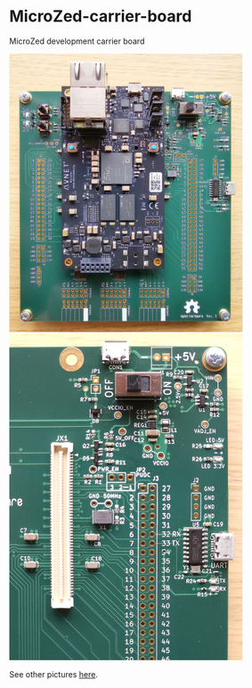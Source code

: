 # MicroZed-carrier-board

MicroZed development carrier board

<img src="pictures\Carrier_board_with_MicroZed.jpg" title="" alt="Carrier board with MicroZed" width="419">    <img src="pictures\Carrier_board_detail.jpg" title="" alt="Carrier board detail" width="419">

See other pictures [here](pictures).
